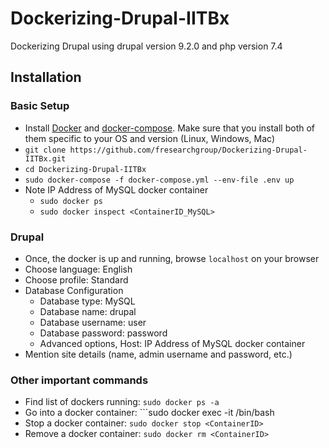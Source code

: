 # Dockerizing-Drupal-IITBx
Dockerizing Drupal using  drupal version 9.2.0 and php version 7.4

## Installation

### Basic Setup
* Install [Docker](https://docs.docker.com/get-docker/) and [docker-compose](https://docs.docker.com/compose/install/). Make sure that you install both of them specific to your OS and version (Linux, Windows, Mac)
* ```git clone https://github.com/fresearchgroup/Dockerizing-Drupal-IITBx.git```
* ```cd Dockerizing-Drupal-IITBx```
* ```sudo docker-compose -f docker-compose.yml --env-file .env up```
* Note IP Address of MySQL docker container
  * ```sudo docker ps```
  * ```sudo docker inspect <ContainerID_MySQL>```

### Drupal
* Once, the docker is up and running, browse ```localhost``` on your browser
* Choose language: English
* Choose profile: Standard
* Database Configuration
  * Database type: MySQL
  * Database name: drupal
  * Database username: user
  * Database password: password
  * Advanced options, Host: IP Address of MySQL docker container 
* Mention site details (name, admin username and password, etc.) 

### Other important commands
* Find list of dockers running: ```sudo docker ps -a```
* Go into a docker container: ```sudo docker exec -it <ContainerID> /bin/bash
* Stop a docker container: ```sudo docker stop <ContainerID>```
* Remove a docker container: ```sudo docker rm <ContainerID>```




